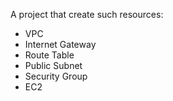A project that create such resources:
- VPC
- Internet Gateway
- Route Table
- Public Subnet
- Security Group
- EC2